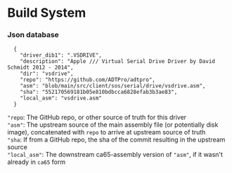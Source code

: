 # Build System

### Json database

```
  {
    "driver_dib1": ".VSDRIVE",
    "description": "Apple /// Virtual Serial Drive Driver by David Schmidt 2012 - 2014",
    "dir": "vsdrive",
    "repo": "https://github.com/ADTPro/adtpro",
    "asm": "blob/main/src/client/sos/serial/drive/vsdrive.asm",
    "sha": "552170569181b05e810bdbcca6828efab3b3ae83",
    "local_asm": "vsdrive.asm"
  }
```
`"repo`: The GitHub repo, or other source of truth for this driver   
`"asm"`: The upstream source of the main assembly file (or potentially disk image), concatenated with `repo` to arrive at upstream source of truth   
`"sha`: If from a GitHub repo, the sha of the commit resulting in the upstream source   
`"local_asm"`: The downstream ca65-assembly version of `"asm"`, if it wasn't already in `ca65` form

